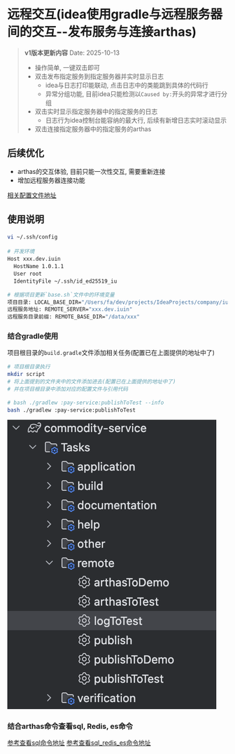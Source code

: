 # 远程交互(idea使用gradle与远程服务器间的交互--发布服务与连接arthas)

> **v1版本更新内容**
> Date: 2025-10-13
>
> - 操作简单, 一键双击即可
> - 双击发布指定服务到指定服务器并实时显示日志
>   - idea与日志打印能联动, 点击日志中的类能跳到具体的代码行
>   - 异常分组功能, 目前idea只能检测以`Caused by:`开头的异常才进行分组
> - 双击实时显示指定服务器中的指定服务的日志
>   - 日志行为idea控制台能容纳的最大行, 后续有新增日志实时滚动显示
> - 双击连接指定服务器中的指定服务的arthas

## 后续优化

- arthas的交互体验, 目前只能一次性交互, 需要重新连接
- 增加远程服务器连接功能

[相关配置文件地址](https://github.com/183461750/doc-record/blob/main/docs/tools/terminal/publishScript/remote_interaction/v1)

## 使用说明

```bash
vi ~/.ssh/config

# 开发环境
Host xxx.dev.iuin
  HostName 1.0.1.1
  User root
  IdentityFile ~/.ssh/id_ed25519_iu

```

```bash
# 根据项目更新`base.sh`文件中的环境变量
项目目录: LOCAL_BASE_DIR="/Users/fa/dev/projects/IdeaProjects/company/iuin/mall/private-deploy/xxx-sbbc"
远程服务地址: REMOTE_SERVER="xxx.dev.iuin"
远程服务目录前缀: REMOTE_BASE_DIR="/data/xxx"
```

### 结合gradle使用

项目根目录的`build.gradle`文件添加相关任务(配置已在上面提供的地址中了)

```bash
# 项目根目录执行
mkdir script
# 将上面提到的文件夹中的文件添加进去(配置已在上面提供的地址中了)
# 并在项目根目录中添加对应的配置文件与引用代码
```

```bash
# bash ./gradlew :pay-service:publishToTest --info
bash ./gradlew :pay-service:publishToTest
```

![gradle task示例](https://github.com/183461750/doc-record/blob/main/docs/tools/terminal/publishScript/remote_interaction/imgs/gradle_task.png?raw=true)

### 结合arthas命令查看sql, Redis, es命令

[参考查看sql命令地址](https://github.com/183461750/doc-record/blob/main/docs/materiel/article/arthas查看sql.md)
[参考查看sql_redis_es命令地址](https://github.com/183461750/doc-record/blob/main/docs/materiel/draft/arthas查看sql_redis_es.md)
